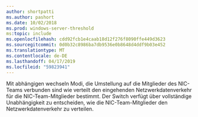 ```yaml
---
author: shortpatti
ms.author: pashort
ms.date: 10/02/2018
ms.prod: windows-server-threshold
ms:topic: include
ms.openlocfilehash: cdd92fcb1e4caab18d12f276f8090ffe449d3623
ms.sourcegitcommit: 0d0b32c8986ba7db9536e0b8648d4ddf9b03e452
ms.translationtype: MT
ms.contentlocale: de-DE
ms.lasthandoff: 04/17/2019
ms.locfileid: "59823941"
---
```

Mit abhängigen wechseln Modi, die Umstellung auf die Mitglieder des NIC-Teams verbunden sind wie verteilt den eingehenden Netzwerkdatenverkehr für die NIC-Team-Mitglieder bestimmt. Der Switch verfügt über vollständige Unabhängigkeit zu entscheiden, wie die NIC-Team-Mitglieder den Netzwerkdatenverkehr zu verteilen.